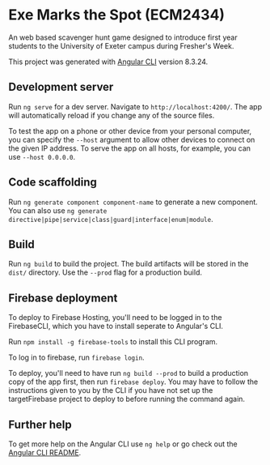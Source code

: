 # Exe Marks the Spot (ECM2434)

An web based scavenger hunt game designed to introduce first year students
to the University of Exeter campus during Fresher's Week.

This project was generated with [Angular CLI](https://github.com/angular/angular-cli) version 8.3.24.

## Development server

Run `ng serve` for a dev server. Navigate to `http://localhost:4200/`. The app will automatically reload if you change any of the source files.

To test the app on a phone or other device from your personal computer,
you can specify the `--host` argument to allow other devices to connect on
the given IP address. To serve the app on all hosts, for example, you can
use `--host 0.0.0.0`.

## Code scaffolding

Run `ng generate component component-name` to generate a new component. You can also use `ng generate directive|pipe|service|class|guard|interface|enum|module`.

## Build

Run `ng build` to build the project. The build artifacts will be stored in the `dist/` directory. Use the `--prod` flag for a production build.

## Firebase deployment

To deploy to Firebase Hosting, you'll need to be logged in to the FirebaseCLI, which you have to install seperate to Angular's CLI.

Run `npm install -g firebase-tools` to install this CLI program.

To log in to firebase, run `firebase login`.

To deploy, you'll need to have run `ng build --prod` to build a production
copy of the app first, then run `firebase deploy`. You may have to follow
the instructions given to you by the CLI if you have not set up the targetFirebase project to deploy to before running the command again.

## Further help

To get more help on the Angular CLI use `ng help` or go check out the [Angular CLI README](https://github.com/angular/angular-cli/blob/master/README.md).
